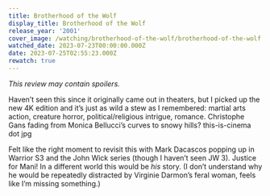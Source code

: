```yaml
---
title: Brotherhood of the Wolf
display_title: Brotherhood of the Wolf
release_year: '2001'
cover_image: /watching/brotherhood-of-the-wolf/brotherhood-of-the-wolf.jpg
watched_date: 2023-07-23T00:00:00.000Z
date: 2023-07-25T02:55:23.000Z
rewatch: true
---
```

_This review may contain spoilers._

Haven’t seen this since it originally came out in theaters, but I picked up the new 4K edition and it’s just as wild a stew as I remembered: martial arts action, creature horror, political/religious intrigue, romance. Christophe Gans fading from Monica Bellucci’s curves to snowy hills? this-is-cinema dot jpg

Felt like the right moment to revisit this with Mark Dacascos popping up in Warrior S3 and the John Wick series (though I haven’t seen JW 3). Justice for Mani! In a different world this would be _his_ story. (I don’t understand why he would be repeatedly distracted by Virginie Darmon’s feral woman, feels like I’m missing something.)

